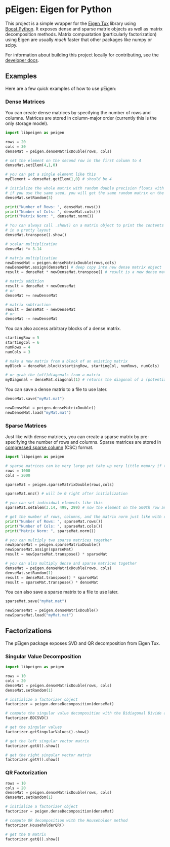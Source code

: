 # pEigen: Eigen for Python

This project is a simple wrapper for the [Eigen Tux](https://eigen.tuxfamily.org/) library using 
[Boost.Python](https://github.com/boostorg/python). It exposes dense and sparse matrix objects as
well as matrix decomposition methods. Matrix compuatation (particularly factorization) using Eigen
are usually *much* faster that other packages like numpy or scipy.

For information about building this project locally for contributing, see the [developer docs](/DEV.md).

## Examples

Here are a few quick examples of how to use pEigen:

### Dense Matrices

You can create dense matrices by specifying the number of rows and columns. Matrices are stored in column-major order (currently this is the only storage model).

```python
import libpeigen as peigen

rows = 20
cols = 30
denseMat = peigen.denseMatrixDouble(rows, cols)

# set the element on the second row in the first column to 4
denseMat.setElem(4,1,0)

# you can get a single element like this
myElement = denseMat.getElem(1,0) # should be 4

# initialize the whole matrix with random double precision floats with a seed value
# if you use the same seed, you will get the same random matrix on the same machine
denseMat.setRandom(3)

print("Number of Rows: ", denseMat.rows())
print("Number of Cols: ", denseMat.cols())
print("Matrix Norm: ", denseMat.norm())

# You can always call .show() on a matrix object to print the contents
# in a pretty layout
denseMat.transpose().show()

# scalar multiplication
denseMat *= 3.14

# matrix multiplication
newDenseMat = peigen.denseMatrixDouble(rows,cols)
newDenseMat.assign(denseMat) # deep copy into new dense matrix object
result = denseMat * newDenseMat.transpose() # result is a new dense matrix object

# matrix addition
result = denseMat + newDenseMat
# or
denseMat += newDenseMat

# matrix subtraction
result = denseMat - newDenseMat
# or
denseMat -= newDenseMat
```

You can also access arbitrary blocks of a dense matrix.

```python
startingRow = 5
startingCol = 6
numRows = 4
numCols = 3

# make a new matrix from a block of an existing matrix
myBlock = denseMat.block(startingRow, startingCol, numRows, numCols)

# or grab the (off)diagonals from a matrix
myDiagonal = denseMat.diagonal(1) # returns the diagonal of a (potentially rectangular) offset by 1 in this case
```

You can save a dense matrix to a file to use later.

```python
denseMat.save("myMat.mat")

newDenseMat = peigen.denseMatrixDouble()
newDenseMat.load("myMat.mat")
```

### Sparse Matrices

Just like with dense matrices, you can create a sparse matrix by pre-specifying the number of rows and columns. Sparse matrices are stored
in [compressed sparse column](https://docs.nvidia.com/nvpl/_static/sparse/storage_format/sparse_matrix.html#compressed-sparse-column-csc) (CSC) format. 

```python
import libpeigen as peigen

# sparse matrices can be very large yet take up very little memory if the number of non-zero elements is small
rows = 1000
cols = 2000

sparseMat = peigen.sparseMatrixDouble(rows,cols)

sparseMat.nnz() # will be 0 right after initialization

# you can set individual elements like this
sparseMat.setElem(3.14, 499, 299) # now the element on the 500th row and 300th column is 3.14

# get the number of rows, columns, and the matrix norm just like with dense matrices
print("Number of Rows: ", sparseMat.rows())
print("Number of Cols: ", sparseMat.cols())
print("Matrix Norm: ", sparseMat.norm())

# you can multiply two sparse matrices together
newSparseMat = peigen.sparseMatrixDouble()
newSparseMat.assign(sparseMat)
result = newSparseMat.transpose() * sparseMat

# you can also multiply dense and sparse matrices together
denseMat = peigen.denseMatrixDouble(rows, cols)
denseMat.setRandom(1)
result = denseMat.transpose() * sparseMat
result = sparseMat.transpose() * denseMat
```

You can also save a sparse matrix to a file to use later.

```python
sparseMat.save("myMat.mat")

newSparseMat = peigen.denseMatrixDouble()
newSparseMat.load("myMat.mat")
```

## Factorizations

The pEigen package exposes SVD and QR decomposition from Eigen Tux.

### Singular Value Decomposition

```python
import libpeigen as peigen

rows = 10
cols = 20
denseMat = peigen.denseMatrixDouble(rows, cols)
denseMat.setRandom(1)

# initialize a factorizer object 
factorizer = peigen.denseDecomposition(denseMat)

# compute the singular value decomposition with the Bidiagonal Divide and Conquer method
factorizer.BDCSVD()

# get the singular values
factorizer.getSingularValues().show()

# get the left singular vector matrix
factorizer.getU().show()

# get the right singular vector matrix
factorizer.getV().show()
```

### QR Factorization

```python
rows = 10
cols = 20
denseMat = peigen.denseMatrixDouble(rows, cols)
denseMat.setRandom(1)

# initialize a factorizer object 
factorizer = peigen.denseDecomposition(denseMat)

# compute QR decomposition with the Householder method
factorizer.HouseholderQR()

# get the Q matrix
factorizer.getQ().show()
```